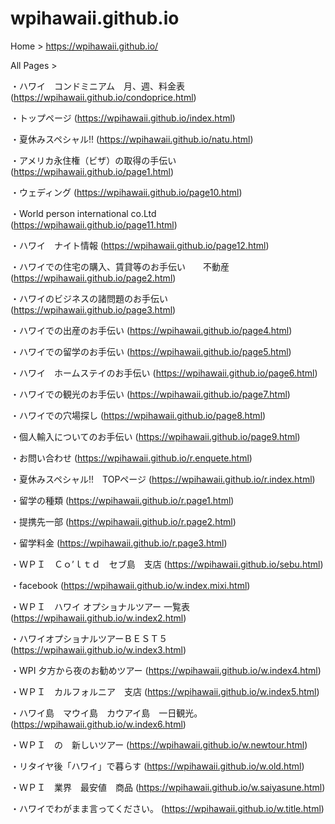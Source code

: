 # wpihawaii.github.io

Home > https://wpihawaii.github.io/

All Pages > 

・ハワイ　コンドミニアム　月、週、料金表 (https://wpihawaii.github.io/condoprice.html)

・トップページ (https://wpihawaii.github.io/index.html)

・夏休みスペシャル!! (https://wpihawaii.github.io/natu.html)

・アメリカ永住権（ビザ）の取得の手伝い (https://wpihawaii.github.io/page1.html)

・ウェディング (https://wpihawaii.github.io/page10.html)

・World person international co.Ltd (https://wpihawaii.github.io/page11.html)

・ハワイ　ナイト情報 (https://wpihawaii.github.io/page12.html)

・ハワイでの住宅の購入、賃貸等のお手伝い　　不動産 (https://wpihawaii.github.io/page2.html)

・ハワイのビジネスの諸問題のお手伝い (https://wpihawaii.github.io/page3.html)

・ハワイでの出産のお手伝い (https://wpihawaii.github.io/page4.html)

・ハワイでの留学のお手伝い (https://wpihawaii.github.io/page5.html)

・ハワイ　ホームステイのお手伝い (https://wpihawaii.github.io/page6.html)

・ハワイでの観光のお手伝い (https://wpihawaii.github.io/page7.html)

・ハワイでの穴場探し (https://wpihawaii.github.io/page8.html)

・個人輸入についてのお手伝い (https://wpihawaii.github.io/page9.html)

・お問い合わせ (https://wpihawaii.github.io/r.enquete.html)

・夏休みスペシャル!!　TOPページ (https://wpihawaii.github.io/r.index.html)

・留学の種類 (https://wpihawaii.github.io/r.page1.html)

・提携先一部 (https://wpihawaii.github.io/r.page2.html)

・留学料金 (https://wpihawaii.github.io/r.page3.html)

・ＷＰＩ　Ｃｏ’ｌｔｄ　セブ島　支店 (https://wpihawaii.github.io/sebu.html)

・facebook (https://wpihawaii.github.io/w.index.mixi.html)

・ＷＰＩ　ハワイ オプショナルツアー 一覧表 (https://wpihawaii.github.io/w.index2.html)

・ハワイオプショナルツアーＢＥＳＴ５ (https://wpihawaii.github.io/w.index3.html)

・WPI 夕方から夜のお勧めツアー (https://wpihawaii.github.io/w.index4.html)

・ＷＰＩ　カルフォルニア　支店 (https://wpihawaii.github.io/w.index5.html)

・ハワイ島　マウイ島　カウアイ島　一日観光。 (https://wpihawaii.github.io/w.index6.html)

・ＷＰＩ　の　新しいツアー (https://wpihawaii.github.io/w.newtour.html)

・リタイヤ後「ハワイ」で暮らす (https://wpihawaii.github.io/w.old.html)

・ＷＰＩ　業界　最安値　商品 (https://wpihawaii.github.io/w.saiyasune.html)

・ハワイでわがまま言ってください。 (https://wpihawaii.github.io/w.title.html)
